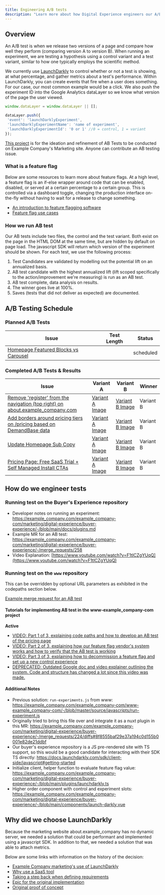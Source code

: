 ```yaml
---
title: Engineering A/B tests
description: "Learn more about how Digital Experience engineers our A/B tests."
---
```


## Overview

An A/B test is when we release two versions of a page and compare how well they perform (comparing version A to version B). When running an experiment, we are testing a hypothesis using a control variant and a test variant, similar to how one typically employs the scientific method.

We currently use [LaunchDarkly](https://launchdarkly.com/) to control whether or not a test is showing, at what percentage, and gather metrics about a test's performance. Within LaunchDarkly, you can create events that fire when a user does something. For our case, our most common example would be a click. We also push the experiment ID into the Google Analytics dataLayer so we know what version of the page the user viewed.

```js
window.dataLayer = window.dataLayer || [];

dataLayer.push({
 'event': 'launchDarklyExperiment',
 'launchDarklyExperimentName': 'name of experiment',
 'launchDarklyExperimentId': '0 or 1' //0 = control, 1 = variant
});
```

[This project](https://example_company.com/example_company-com/marketing/digital-experience/ab-testing) is for the ideation and refinement of AB Tests to be conducted on Example Company's Marketing site. Anyone can contribute an AB testing issue.

### What is a feature flag

Below are some resources to learn more about feature flags. At a high level, a feature flag is an if-else wrapper around code that can be enabled, disabled, or served at a certain percentage to a certain group. This is controlled via a dashboard toggle, changing the production interface on-the-fly without having to wait for a release to change something.

* [An introduction to feature flagging software](https://github.com/launchdarkly/featureflags/blob/master/1%20-%20Introduction.md)
* [Feature flag use cases](https://github.com/launchdarkly/featureflags/blob/master/2%20-%20Uses.md)

### How we run AB test

Our AB tests include two files, the control and the test variant. Both exist on the page in the HTML DOM at the same time, but are hidden by default on page load. The javascript SDK will return which version of the experiment should be shown. For each test, we use the following process:

1. Test Candidates are validated by modelling out the potential lift on an annualized basis.
1. AB test candidate with the highest annualized lift (lift scoped specifically to the action/improvement we're measuring) is run as an AB test.
1. AB test complete, data analysis on results.
1. The winner goes live at 100%.
1. Saves (tests that did not deliver as expected) are documented.

## A/B Testing Schedule

### Planned A/B Tests

| Issue | Test Length | Status |
| ------ | ------ | ------ |
| [Homepage Featured Blocks vs Carousel](https://example_company.com/groups/example_company-com/marketing/digital-experience/-/epics/169) | | scheduled |

### Completed A/B Tests & Results

| Issue | Variant A | Variant B | Winner |
| ------ | ------ | ------ | ------ |
| [Remove 'register' from the navigation (top right) on about.example_company.com](https://example_company.com/example_company-com/marketing/digital-experience/ab-testing/-/issues/1)| [Variant A Image](/images/digital-experience/ab-tests/remove-register-nav/variantA.png)| [Variant B Image](/images/digital-experience/ab-tests/remove-register-nav/variantB.png) | Variant B |
| [Add borders around pricing tiers on /pricing based on DemandBase data](https://example_company.com/example_company-com/marketing/digital-experience/ab-testing/-/issues/16) | [Variant A Image](/images/digital-experience/ab-tests/pricing-borders/pricing-variantA.jpg) | [Variant B Image](/images/digital-experience/ab-tests/pricing-borders/pricing-variantB.jpg) | Variant B |
| [Update Homepage Sub Copy](https://example_company.com/example_company-com/marketing/digital-experience/buyer-experience/-/issues/1297) | [Variant A Image](/images/digital-experience/ab-tests/home-subcopy/home-control.jpg)| [Variant B Image](/images/digital-experience/ab-tests/home-subcopy/home-variant.jpg) | Variant B |
| [Pricing Page: Free SaaS Trial + Self Managed Install CTAs](https://example_company.com/example_company-com/marketing/digital-experience/buyer-experience/-/issues/1432) | [Variant A Image](/images/digital-experience/ab-tests/pricing-free-tier/pricing-free-tier-control.jpg)| [Variant B Image](/images/digital-experience/ab-tests/pricing-free-tier/pricing-free-tier-variant.jpg) | Variant B|

## How do we engineer tests

### Running test on the Buyer's Experience repository

* Developer notes on running an experiment: https://example_company.com/example_company-com/marketing/digital-experience/buyer-experience/-/blob/main/docs/plugins.md
* Example MR for an AB test: https://example_company.com/example_company-com/marketing/digital-experience/buyer-experience/-/merge_requests/258
* Video Explanation: [https://www.youtube.com/watch?v=F1tlCZgYUqQ](https://www.youtube.com/watch?v=F1tlCZgYUqQ)

### Running test on the `www` repository

This can be overridden by optional URL parameters as exhibited in the codepaths section below.

[Example merge request for an AB test](https://example_company.com/example_company-com/www-example_company-com/-/merge_requests/80315)

#### Tutorials for implementing AB test in the www-example_company-com project

**Active**

* [VIDEO: Part 1 of 3, explaining code paths and how to develop an AB test of the pricing page](https://youtu.be/H3-y5JRNDTM)
* [VIDEO: Part 2 of 3, explaining how our feature flag vendor's system works and how to verify that the AB test is working](https://youtu.be/5Pll30nkqes)
* [VIDEO: Part 3 of 3, explaining how to decommission a feature flag and set up a new control experience](https://youtu.be/kY0lpmXlELE)
* [DEPRECATED: Outdated Google doc and video explainer outlining the system. Code and structure has changed a lot since this video was made.](https://docs.google.com/document/d/1_XztSRs_CMBulZDvrVbSHmCjtOnL0xd6gFUEVo_NxoA/edit?usp=sharing)

#### Additional Notes

* Previous solution: `run-experiments.js` from www: https://example_company.com/example_company-com/www-example_company-com/-/blob/master/source/javascripts/run-experiment.js
* Originally tried to bring this file over and integrate it as a nuxt plugin in this MR: https://example_company.com/example_company-com/marketing/digital-experience/buyer-experience/-/merge_requests/224/diffs#8f8555baf29e37a194c0d155b0001e82de21ddbf
* Our buyer's experience repository is a JS pre-rendered site with TS support, so this would be a good candidate for interacting with their SDK TS directly: https://docs.launchdarkly.com/sdk/client-side/javascript#getting-started
* Initialize client, helper function to evaluate feature flag value: https://example_company.com/example_company-com/marketing/digital-experience/buyer-experience/-/blob/main/plugins/launchdarkly.ts
* Higher order component with control and experiment slots: https://example_company.com/example_company-com/marketing/digital-experience/buyer-experience/-/blob/main/components/launch-darkly.vue

## Why did we choose LaunchDarkly

Because the marketing website about.example_company has no dynamic server, we needed a solution that could be performant and implemented using a javascript SDK. In addition to that, we needed a solution that was able to attach metrics.

Below are some links with information on the history of the decision:

* [Example Company marketing's use of LaunchDarkly](https://example_company.com/example_company-org/growth/team-tasks/-/issues/106#note_318635630)
* [Why use a SaaS tool](https://example_company.com/example_company-com/www-example_company-com/-/issues/6151#note_276729044)
* [Taking a step back when defining requirements](https://example_company.com/example_company-com/www-example_company-com/-/issues/6151#note_276747995)
* [Epic for the original implementation](https://example_company.com/groups/example_company-com/-/epics/290)
* [Original proof of concept](https://example_company.com/example_company-com/www-example_company-com/-/issues/6422)
